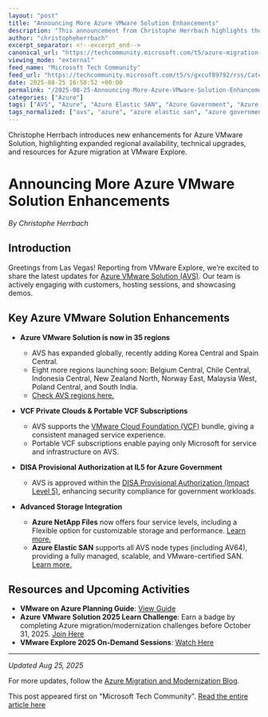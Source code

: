 ```yaml
---
layout: "post"
title: "Announcing More Azure VMware Solution Enhancements"
description: "This announcement from Christophe Herrbach highlights the latest updates to Azure VMware Solution (AVS) presented at VMware Explore. The post details geographic expansion to 35+ regions, technical enhancements like VCF private clouds, DISA IL5 Gov Cloud approval, and new storage options including Azure NetApp Files and Azure Elastic SAN. Key learning and migration resources are also shared."
author: "christopheherrbach"
excerpt_separator: <!--excerpt_end-->
canonical_url: "https://techcommunity.microsoft.com/t5/azure-migration-and/announcing-more-azure-vmware-solution-enhancements/ba-p/4447103"
viewing_mode: "external"
feed_name: "Microsoft Tech Community"
feed_url: "https://techcommunity.microsoft.com/t5/s/gxcuf89792/rss/Category?category.id=Azure"
date: 2025-08-25 16:50:52 +00:00
permalink: "/2025-08-25-Announcing-More-Azure-VMware-Solution-Enhancements.html"
categories: ["Azure"]
tags: ["AVS", "Azure", "Azure Elastic SAN", "Azure Government", "Azure NetApp Files", "Azure Region Expansion", "Azure VMware Solution", "Cloud Migration", "Community", "Data Center Modernization", "DISA Provisional Authorization", "Infrastructure", "Managed Service", "Microsoft Azure", "Private Cloud", "Storage Optimization", "VMware Cloud Foundation"]
tags_normalized: ["avs", "azure", "azure elastic san", "azure government", "azure netapp files", "azure region expansion", "azure vmware solution", "cloud migration", "community", "data center modernization", "disa provisional authorization", "infrastructure", "managed service", "microsoft azure", "private cloud", "storage optimization", "vmware cloud foundation"]
---
```


Christophe Herrbach introduces new enhancements for Azure VMware Solution, highlighting expanded regional availability, technical upgrades, and resources for Azure migration at VMware Explore.<!--excerpt_end-->

# Announcing More Azure VMware Solution Enhancements

*By Christophe Herrbach*

## Introduction

Greetings from Las Vegas! Reporting from VMware Explore, we’re excited to share the latest updates for [Azure VMware Solution (AVS)](https://azure.microsoft.com/en-us/products/azure-vmware). Our team is actively engaging with customers, hosting sessions, and showcasing demos.

## Key Azure VMware Solution Enhancements

- **Azure VMware Solution is now in 35 regions**
  - AVS has expanded globally, recently adding Korea Central and Spain Central.
  - Eight more regions launching soon: Belgium Central, Chile Central, Indonesia Central, New Zealand North, Norway East, Malaysia West, Poland Central, and South India.
  - [Check AVS regions here.](https://azure.microsoft.com/en-us/explore/global-infrastructure/products-by-region/?products=azure-vmware&rar=true&regions=all)

- **VCF Private Clouds & Portable VCF Subscriptions**
  - AVS supports the [VMware Cloud Foundation (VCF)](https://azure.microsoft.com/en-us/blog/?p=36581) bundle, giving a consistent managed service experience.
  - Portable VCF subscriptions enable paying only Microsoft for service and infrastructure on AVS.

- **DISA Provisional Authorization at IL5 for Azure Government**
  - AVS is approved within the [DISA Provisional Authorization (Impact Level 5)](https://techcommunity.microsoft.com/blog/azuremigrationblog/azure-vmware-solution-approved-disa-provisional-authorization-of-azure-governmen/4404484), enhancing security compliance for government workloads.

- **Advanced Storage Integration**
  - **Azure NetApp Files** now offers four service levels, including a Flexible option for customizable storage and performance. [Learn more.](https://learn.microsoft.com/en-us/azure/azure-vmware/attach-azure-netapp-files-to-azure-vmware-solution-hosts)
  - **Azure Elastic SAN** supports all AVS node types (including AV64), providing a fully managed, scalable, and VMware-certified SAN. [Learn more.](https://learn.microsoft.com/en-us/azure/azure-vmware/configure-azure-elastic-san)

## Resources and Upcoming Activities

- **VMware on Azure Planning Guide**: [View Guide](https://info.microsoft.com/ww-landing-successful-vmware-to-azure-migration-planning-guide.html?lcid=en-us&lcid=EN-IN)
- **Azure VMware Solution 2025 Learn Challenge**: Earn a badge by completing Azure migration/modernization challenges before October 31, 2025. [Join Here](https://aka.ms/AVSChallenge)
- **VMware Explore 2025 On-Demand Sessions**: [Watch Here](https://myevents.vmware.com/widget/vmware/explore2025lv/1752602253600001CiMq)

---

*Updated Aug 25, 2025*

For more updates, follow the [Azure Migration and Modernization Blog](/category/azure/blog/azuremigrationblog).

This post appeared first on "Microsoft Tech Community". [Read the entire article here](https://techcommunity.microsoft.com/t5/azure-migration-and/announcing-more-azure-vmware-solution-enhancements/ba-p/4447103)
